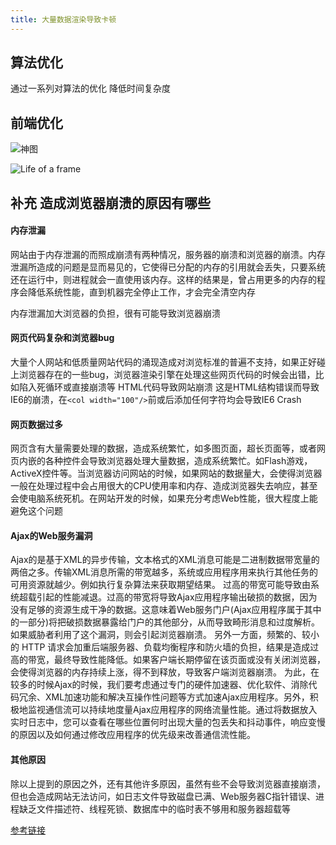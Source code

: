 ```yaml
---
title: 大量数据渲染导致卡顿
---
```


## 算法优化

通过一系列对算法的优化 降低时间复杂度

## 前端优化

![神图](https://img-blog.csdnimg.cn/2020030807531986.png?x-oss-process=image/watermark,type_ZmFuZ3poZW5naGVpdGk,shadow_10,text_aHR0cHM6Ly9ibG9nLmNzZG4ubmV0L3dlaXhpbl80MzA2OTAxOA==,size_16,color_FFFFFF,t_70)

![Life of a frame](https://img-blog.csdnimg.cn/2020030807544210.png?x-oss-process=image/watermark,type_ZmFuZ3poZW5naGVpdGk,shadow_10,text_aHR0cHM6Ly9ibG9nLmNzZG4ubmV0L3dlaXhpbl80MzA2OTAxOA==,size_16,color_FFFFFF,t_70)


## 补充 造成浏览器崩溃的原因有哪些

#### 内存泄漏

网站由于内存泄漏的而照成崩溃有两种情况，服务器的崩溃和浏览器的崩溃。内存泄漏所造成的问题是显而易见的，它使得已分配的内存的引用就会丢失，只要系统还在运行中，则进程就会一直使用该内存。这样的结果是，曾占用更多的内存的程序会降低系统性能，直到机器完全停止工作，才会完全清空内存

内存泄漏加大浏览器的负担，很有可能导致浏览器崩溃

#### 网页代码复杂和浏览器bug

大量个人网站和低质量网站代码的涌现造成对浏览标准的普遍不支持，如果正好碰上浏览器存在的一些bug，浏览器渲染引擎在处理这些网页代码的时候会出错，比如陷入死循环或直接崩溃等
HTML代码导致网站崩溃
这是HTML结构错误而导致IE6的崩溃，在```<col width="100"/>```前或后添加任何字符均会导致IE6 Crash 


#### 网页数据过多

网页含有大量需要处理的数据，造成系统繁忙，如多图页面，超长页面等，或者网页内嵌的各种控件会导致浏览器处理大量数据，造成系统繁忙。如Flash游戏，ActiveX控件等。当浏览器访问网站的时候，如果网站的数据量大，会使得浏览器一般在处理过程中会占用很大的CPU使用率和内存、造成浏览器失去响应，甚至会使电脑系统死机。在网站开发的时候，如果充分考虑Web性能，很大程度上能避免这个问题

#### Ajax的Web服务漏洞

Ajax的是基于XML的异步传输，文本格式的XML消息可能是二进制数据带宽量的两倍之多。传输XML消息所需的带宽越多，系统或应用程序用来执行其他任务的可用资源就越少。例如执行复杂算法来获取期望结果。
过高的带宽可能导致由系统超载引起的性能减退。过高的带宽将导致Ajax应用程序输出破损的数据，因为没有足够的资源生成干净的数据。这意味着Web服务门户(Ajax应用程序属于其中的一部分)将把破损数据暴露给门户的其他部分，从而导致畸形消息和过度解析。如果威胁者利用了这个漏洞，则会引起浏览器崩溃。
另外一方面，频繁的、较小的 HTTP 请求会加重后端服务器、负载均衡程序和防火墙的负担，结果是造成过高的带宽，最终导致性能降低。如果客户端长期停留在该页面或没有关闭浏览器，会使得浏览器的内存持续上涨，得不到释放，导致客户端浏览器崩溃。
为此，在较多的时候Ajax的时候，我们要考虑通过专门的硬件加速器、优化软件、消除代码冗余、XML加速功能和解决互操作性问题等方式加速Ajax应用程序。另外，积极地监视通信流可以持续地度量Ajax应用程序的网络流量性能。通过将数据放入实时日志中，您可以查看在哪些位置何时出现大量的包丢失和抖动事件，响应变慢的原因以及如何通过修改应用程序的优先级来改善通信流性能。


####  其他原因

除以上提到的原因之外，还有其他许多原因，虽然有些不会导致浏览器直接崩溃，但也会造成网站无法访问，如日志文件导致磁盘已满、Web服务器C指针错误、进程缺乏文件描述符、线程死锁、数据库中的临时表不够用和服务器超载等


[参考链接](https://teakki.com/p/57dfbeb3d3a7507f975f1668)